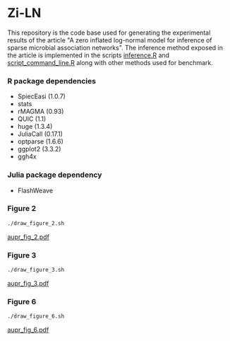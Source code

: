 # Zi-LN

This repository is the code base used for generating the experimental results of the article "A zero inflated log-normal model for inference of sparse microbial association networks". The inference method exposed in the article is implemented in the scripts [inference.R](inference.R) and [script_command_line.R](script_command_line.R) along with other methods used for benchmark.



### R package dependencies

* SpiecEasi (1.0.7)
* stats
* rMAGMA (0.93)
* QUIC (1.1)
* huge (1.3.4)
* JuliaCall (0.17.1)
* optparse (1.6.6)
* ggplot2 (3.3.2)
* ggh4x

### Julia package dependency

* FlashWeave

### Figure 2

```bash
./draw_figure_2.sh
```

[aupr_fig_2.pdf](aupr_fig_2.pdf)

### Figure 3


```bash
./draw_figure_3.sh
```

[aupr_fig_3.pdf](https://github.com/vincentprost/Zi-LN/blob/master/aupr_fig_3.pdf)

### Figure 6

```bash
./draw_figure_6.sh
```

[aupr_fig_6.pdf](https://github.com/vincentprost/Zi-LN/blob/master/aupr_fig_6.pdf)

